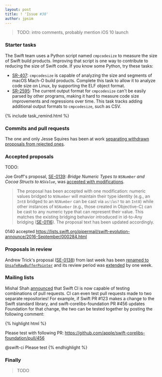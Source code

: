 ```yaml
---
layout: post
title: ! 'Issue #38'
author: jpsim
---
```


> TODO: intro comments, probably mention iOS 10 launch

<!--excerpt-->

### Starter tasks

The Swift team uses a Python script named `cmpcodesize` to measure the size of Swift build products. Improving that script is one way to contribute to reducing the size of Swift code. If you know some Python, try these tasks:

- [SR-407](https://bugs.swift.org/browse/SR-407): `cmpcodesize` is capable of analyzing the size and segments of macOS Mach-O build products. Complete this task to allow it to analyze code size on Linux, by supporting the ELF object format.
- [SR-2595](https://bugs.swift.org/browse/SR-2595): The current output format for `cmpcodesize` can't be easily parsed by other programs, making it hard to measure code size improvements and regressions over time. This task tracks adding additional output formats to `cmpcodesize`, such as CSV.

{% include task_remind.html %}

### Commits and pull requests

The one and only Jesse Squires has been at work [separating withdrawn proposals from rejected ones](https://github.com/apple/swift-evolution/pull/526).

### Accepted proposals

TODO:

Joe Groff's proposal, [SE-0139](https://github.com/apple/swift-evolution/blob/master/proposals/0139-bridge-nsnumber-and-nsvalue.md): *Bridge Numeric Types to `NSNumber` and Cocoa Structs to `NSValue`*, was [accepted with modifications](https://lists.swift.org/pipermail/swift-evolution-announce/2016-September/000283.html).

> The proposal has been accepted with one modification: numeric values bridged to `NSNumber` will maintain their type identity (e.g., an `Int8` bridged to an `NSNumber` can be cast via `as!`/`as?` to an `Int8`) while other instances of `NSNumber` (e.g., those created in Objective-C) can be cast to any numeric type that can represent their value. This matches the existing bridging behavior introduced in id-to-Any bridging ([SE-0116](https://github.com/apple/swift-evolution/blob/master/proposals/0116-id-as-any.md)). The proposal text has been updated accordingly.

0140 accepted
https://lists.swift.org/pipermail/swift-evolution-announce/2016-September/000284.html

### Proposals in review

Andrew Trick's proposal ([SE-0138](https://github.com/apple/swift-evolution/blob/master/proposals/0138-unsaferawbufferpointer.md)) from last week has been [renamed to `UnsafeRawBufferPointer`](https://github.com/apple/swift-evolution/pull/523) and its review period was [extended](https://lists.swift.org/pipermail/swift-evolution-announce/2016-September/000282.html) by one week.

### Mailing lists

Mishal Shah [announced](https://lists.swift.org/pipermail/swift-dev/Week-of-Mon-20160905/002883.html) that Swift CI is now capable of testing combinations of pull requests. CI can even test pull requests made to two separate repositories! For example, if Swift PR #123 makes a change to the Swift standard library, and swift-corelibs-foundation PR #456 updates Foundation for that change, the two can be tested together by posting the following comment:

{% highlight html %}
<!-- As a comment on apple/swift pull request #123 -->

Please test with following PR:
https://github.com/apple/swift-corelibs-foundation/pull/456

@swift-ci Please test
{% endhighlight %}

### Finally

> TODO
